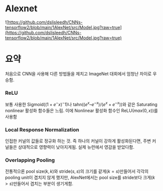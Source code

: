 # Alexnet

![https://github.com/dslisleedh/CNNs-tensorflow2/blob/main/1AlexNet/src/Model.jpg?raw=true](https://github.com/dslisleedh/CNNs-tensorflow2/blob/main/1AlexNet/src/Model.jpg?raw=true)

# 요약

 처음으로 CNN을 사용해 다른 방법들을 제치고 ImageNet 대회에서 엄청난 차이로 우승함. 

### ReLU

보통 사용한 Sigmoid($(1 + e^-x)^-1$)나 tahn($(e^x – e^{-x}) / (e^x + e^{-x})$)와 같은 Saturating nonlinear 활성화 함수들은 느림. 이에 Nonlinear 활성화 함수인 ReLU($max(0, x)$)를 사용함

### Local Response Normalization

인접한 커널의 값들로 정규화 하는 것. 즉 하나의 커널이 강하게 활성화된다면, 주변 커널들은 상대적으로 영향력이 낮아지게됨. 실제 뉴런에서 영감을 받았다함.

### Overlapping Pooling

전통적으론 pool size$(k , k)$와 stride$(s,s)$의 크기를 같게($k = s$)만들어서 각각의 pooling unit이 겹치지 않게 했지만, AlexNet에서는 pool size를 stride보다 크게($k > s$)만들어서 겹치는 부분이 생기게함.